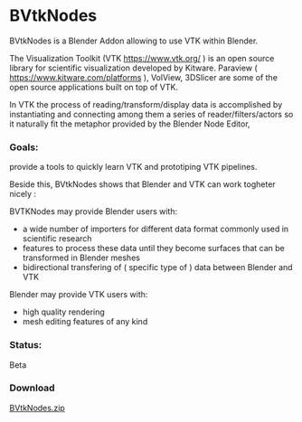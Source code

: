 # BVtkNodes 
BVtkNodes is a Blender Addon allowing to use VTK within Blender.

The Visualization Toolkit (VTK https://www.vtk.org/ ) is an open source library for scientific visualization developed by Kitware.
Paraview ( https://www.kitware.com/platforms ), VolView, 3DSlicer are some of the open source applications built on top of VTK.

In VTK the process of reading/transform/display data is accomplished by instantiating and connecting
among them a series of reader/filters/actors so it naturally fit the metaphor provided by the Blender Node Editor, 

### Goals:
provide a tools to quickly learn VTK and prototiping VTK pipelines.

Beside this, BVtkNodes shows that Blender and VTK can work togheter nicely :

BVTKNodes may provide Blender users with:
- a wide number of importers for different data format commonly used in scientific research
- features to process these data until they become surfaces that can be transformed in Blender meshes
- bidirectional transfering of ( specific type of ) data between Blender and VTK

Blender may provide VTK users with:
- high quality rendering
- mesh editing features of any kind

### Status:
Beta 

### Download
[BVtkNodes.zip]( BvtkNodes.zip)
